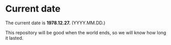# Current date

The current date is **1978.12.27.** (YYYY.MM.DD.)

This repository will be good when the world ends, so we will know how long it lasted.
